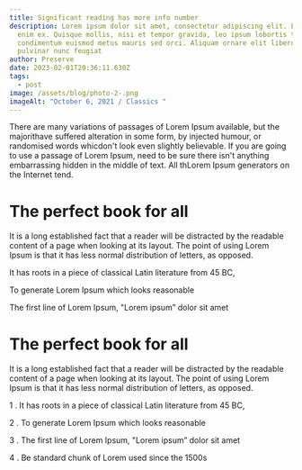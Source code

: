 ```yaml
---
title: Significant reading has more info number
description: Lorem ipsum dolor sit amet, consectetur adipiscing elit. Etiam eget
  enim ex. Quisque mollis, nisi et tempor gravida, leo ipsum lobortis tortor,
  condimentum euismod metus mauris sed orci. Aliquam ornare elit libero, et
  pulvinar nunc feugiat
author: Preserve
date: 2023-02-01T20:36:11.630Z
tags:
  - post
image: /assets/blog/photo-2-.png
imageAlt: "October 6, 2021 / Classics "
---
```

<!--StartFragment-->

There are many variations of passages of Lorem Ipsum available, but the majorithave suffered alteration in some form, by injected humour, or randomised words whicdon't look even slightly believable. If you are going to use a passage of Lorem Ipsum, need to be sure there isn't anything embarrassing hidden in the middle of text. All thLorem Ipsum generators on the Internet tend.

# **The perfect book for all**

It is a long established fact that a reader will be distracted by the readable content of a page when looking at its layout. The point of using Lorem Ipsum is that it has less normal distribution of letters, as opposed.

It has roots in a piece of classical Latin literature from 45 BC,

To generate Lorem Ipsum which looks reasonable

The first line of Lorem Ipsum, "Lorem ipsum” dolor sit amet

# **The perfect book for all**

It is a long established fact that a reader will be distracted by the readable content of a page when looking at its layout. The point of using Lorem Ipsum is that it has less normal distribution of letters, as opposed.

1 . It has roots in a piece of classical Latin literature from 45 BC,

2 . To generate Lorem Ipsum which looks reasonable

3 . The first line of Lorem Ipsum, "Lorem ipsum” dolor sit amet

4 . Be standard chunk of Lorem used since the 1500s